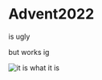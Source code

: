 # Advent2022

is ugly

but works ig

![it is what it is](https://i.gyazo.com/d066a380831b62f188ee9f5daf5c2c1b.png)
